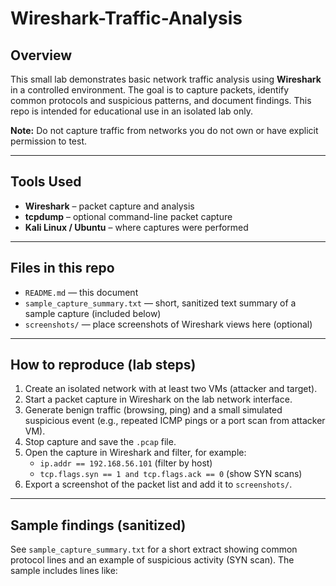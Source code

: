# Wireshark-Traffic-Analysis

## Overview
This small lab demonstrates basic network traffic analysis using **Wireshark** in a controlled environment. The goal is to capture packets, identify common protocols and suspicious patterns, and document findings. This repo is intended for educational use in an isolated lab only.

**Note:** Do not capture traffic from networks you do not own or have explicit permission to test.

---

## Tools Used
- **Wireshark** – packet capture and analysis
- **tcpdump** – optional command-line packet capture
- **Kali Linux / Ubuntu** – where captures were performed

---

## Files in this repo
- `README.md` — this document  
- `sample_capture_summary.txt` — short, sanitized text summary of a sample capture (included below)  
- `screenshots/` — place screenshots of Wireshark views here (optional)

---

## How to reproduce (lab steps)
1. Create an isolated network with at least two VMs (attacker and target).  
2. Start a packet capture in Wireshark on the lab network interface.  
3. Generate benign traffic (browsing, ping) and a small simulated suspicious event (e.g., repeated ICMP pings or a port scan from attacker VM).  
4. Stop capture and save the `.pcap` file.  
5. Open the capture in Wireshark and filter, for example:  
   - `ip.addr == 192.168.56.101` (filter by host)  
   - `tcp.flags.syn == 1 and tcp.flags.ack == 0` (show SYN scans)  
6. Export a screenshot of the packet list and add it to `screenshots/`.

---

## Sample findings (sanitized)
See `sample_capture_summary.txt` for a short extract showing common protocol lines and an example of suspicious activity (SYN scan). The sample includes lines like:

